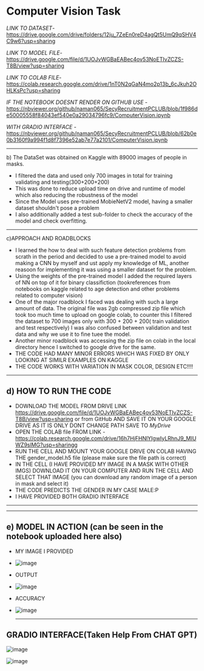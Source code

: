# Computer Vision Task
*LINK TO DATASET*- https://drive.google.com/drive/folders/12ju_7ZeEn0reD4agQt5UmQ9qSHV4C9w6?usp=sharing

*LINK TO MODEL FILE*- https://drive.google.com/file/d/1UOJvWGBaEABec4ov53NoETIvZCZS-T8B/view?usp=sharing

*LINK TO COLAB FILE*- https://colab.research.google.com/drive/1nT0N2qGaN4mo2p13b_6cJkuh2OHLKsPc?usp=sharing

*IF THE NOTEBOOK DOESNT RENDER ON GITHUB USE* - https://nbviewer.org/github/naman065/SecyRecruitmentPCLUB/blob/1f986de50005558f84043ef540e0a29034796fc9/ComputerVision.ipynb

*WITH GRADIO INTERFACE* - https://nbviewer.org/github/naman065/SecyRecruitmentPCLUB/blob/62b0e0b3160f9a994f1d8f7396e52ab7e77a2101/ComputerVision.ipynb

--------------------------------------------------------------------------------------------------------
 b) The DataSet was obtained on Kaggle with 89000 images of people in masks.
* I filtered the data and used only 700 images in total for training validating and testing(300+200+200)
* This was done to reduce upload time on drive and runtime of model which also reducing the robustness of the model
* Since the Model uses pre-trained MobieNetV2 model, having a smaller dataset shouldn't pose a problem
* I also additionally added a test sub-folder  to check the accuracy of the model and check overfitting.

--------------------------------------------------------------------------------------------------------
c)APPROACH AND ROADBLOCKS
* I learned the how to deal with such feature detection problems from scrath in the period and decided to use a pre-trained
  model to avoid making a CNN by myself and ust apply my knowledge of ML, another reasoon for implementing it was using a smaller dataset for the problem.
* Using the weights of the pre-trained model I added the required layers of NN on top of it for binary classifiction
  (tookreferences from notebooks on kaggle related to age detection and other problems related to computer vision)
* One of the major roadblock I faced was dealing with such a large amount of data. The original file was 2gb compressed
  zip file which took too much time to upload on google colab, to counter this I filtered the dataset to 700 images only
  with 300 + 200 + 200( train validation and test respectively)
  I was also confused between validation and test data and why we use it to fine tuee the model.
* Another minor roadblock was accessing the zip file on colab in the local directory hence I switched to google drive for the same.
* THE CODE HAD MANY MINOR ERRORS WHICH WAS FIXED BY ONLY LOOKING AT SIMILR EXAMPLES ON KAGGLE
* THE CODE WORKS WITH VARIATION IN MASK COLOR, DESIGN ETC!!!!
------------------------------------------------------------------------------------------------------------
d) HOW TO RUN THE CODE
----------------------
* DOWNLOAD THE MODEL FROM DRIVE LINK https://drive.google.com/file/d/1UOJvWGBaEABec4ov53NoETIvZCZS-T8B/view?usp=sharing or from
   GitHub AND SAVE IT ON YOUR GOOGLE DRIVE AS IT IS ONLY DONT CHANGE PATH SAVE TO *MyDrive*
* OPEN THE COLAB file FROM LINK - https://colab.research.google.com/drive/16h7HjFHNlYIgwIyLRhnJ9_MIUWZ9slMG?usp=sharingg
* RUN THE CELL AND MOUNT YOUR GOOGLE DRIVE ON COLAB HAVING THE gender_model.h5 file (please make sure the file path is correct)
* IN THE CELL (I HAVE PROVIDED MY IMAGE IN A MASK WITH OTHER IMGS) DOWNLOAD IT ON YOUR COMPUTER AND RUN THE CELL AND SELECT THAT IMAGE
  (you can download any random image of a person in mask and select it)
* THE CODE PREDICTS THE GENDER IN MY CASE MALE:P
* I HAVE PROVIDED BOTH GRADIO INTERFACE 
---------------------------------------------------------------------------------------------------------------
  
--------------------------------------------------------------------------------------------------------------
e) MODEL IN ACTION (can be seen in the notebook uploaded here also)
-------------------------------------------------------------------
* MY IMAGE I PROVIDED
* ![image](https://github.com/naman065/SecyRecruitmentPCLUB/assets/146644023/d18fd0ca-13c2-4bb5-8a22-dc4ff9e8292c)
* OUTPUT
* ![image](https://github.com/naman065/SecyRecruitmentPCLUB/assets/146644023/07993d50-0b51-4868-a71e-1b84a1aff829)
* ACCURACY
* ![image](https://github.com/naman065/SecyRecruitmentPCLUB/assets/146644023/42ba8380-ca7a-4290-9b83-c577a23c0a2a)

  ---------------------------------------------------------------------------------------------------------------
GRADIO INTERFACE(Taken Help From CHAT GPT)
----------------
![image](https://github.com/naman065/SecyRecruitmentPCLUB/assets/146644023/da0b14d3-ea14-4ee9-9cc9-532e2b5d4f6c)

![image](https://github.com/naman065/SecyRecruitmentPCLUB/assets/146644023/53cf53d6-0dc2-4462-b5a3-c701942467e3)




